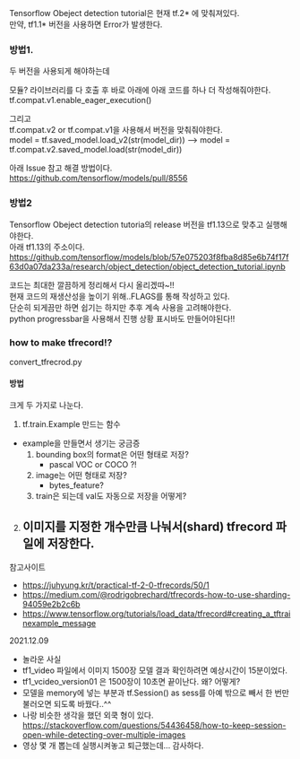 Tensorflow Obeject detection tutorial은 현재 tf.2* 에 맞춰져있다.  
만약, tf1.1* 버전을 사용하면 Error가 발생한다.  

### 방법1.
 두 버전을 사용되게 해야하는데  

 모듈? 라이브러리를 다 호출 후 바로 아래에 아래 코드를 하나 더 작성해줘야한다.  
 tf.compat.v1.enable_eager_execution()  

 그리고  
 tf.compat.v2 or tf.compat.v1을 사용해서 버전을 맞춰줘야한다.  
 model = tf.saved_model.load_v2(str(model_dir)) -->  model = tf.compat.v2.saved_model.load(str(model_dir))  

 아래 Issue 참고 해결 방법이다.   
 https://github.com/tensorflow/models/pull/8556  
 
 
### 방법2
Tensorflow Obeject detection tutoria의 release 버전을 tf1.13으로 맞추고 실행해야한다.  
아래 tf1.13의 주소이다.  
https://github.com/tensorflow/models/blob/57e075203f8fba8d85e6b74f17f63d0a07da233a/research/object_detection/object_detection_tutorial.ipynb  



코드는 최대한 깔끔하게 정리해서 다시 올리겠따~!!  
현재 코드의 재생산성을 높이기 위해..FLAGS를 통해 작성하고 있다.    
단순히 되게끔만 하면 쉽기는 하지만 추후 계속 사용을 고려해야한다.  
python progressbar을 사용해서 진행 상황 표시바도 만들어야된다!!  


### how to make tfrecord!?
convert_tfrecrod.py  
#### 방법


크게 두 가지로 나눈다.
1. tf.train.Example 만드는 함수
  - example을 만들면서 생기는 궁금증
    1. bounding box의 format은 어떤 형태로 저장?
       - pascal VOC or COCO ?!
    2. image는 어떤 형태로 저장?
       - bytes_feature? 
    3. train은 되는데 val도 자동으로 저장을 어떻게?

2. 이미지를 지정한 개수만큼 나눠서(shard) tfrecord 파일에 저장한다.
   - 

참고사이트
 - https://juhyung.kr/t/practical-tf-2-0-tfrecords/50/1
 - https://medium.com/@rodrigobrechard/tfrecords-how-to-use-sharding-94059e2b2c6b
 - https://www.tensorflow.org/tutorials/load_data/tfrecord#creating_a_tftrainexample_message




2021.12.09
- 놀라운 사실 
- tf1_video 파일에서 이미지 1500장 모델 결과 확인하려면 예상시간이 15분이었다.
- tf1_vcideo_version01 은 1500장이 10초면 끝이난다. 왜? 어떻게?
- 모델을 memory에 넣는 부분과 tf.Session() as sess를 아예 밖으로 빼서 한 번만 불러오면 되도록 바꿨다..^^
- 나랑 비슷한 생각을 했던 외쿡 형이 있다. https://stackoverflow.com/questions/54436458/how-to-keep-session-open-while-detecting-over-multiple-images
- 영상 몇 개 뽑는데 실행시켜놓고 퇴근했는데... 감사하다.
